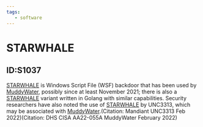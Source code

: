 ```yaml
---
tags:
   - software
---
```

# STARWHALE
## ID:S1037
[STARWHALE](/mitre/software/S1037) is Windows Script File (WSF) backdoor that has been used by [MuddyWater](/mitre/groups/G0069), possibly since at least November 2021; there is also a [STARWHALE](/mitre/software/S1037) variant written in Golang with similar capabilities. Security researchers have also noted the use of [STARWHALE](/mitre/software/S1037) by UNC3313, which may be associated with [MuddyWater](/mitre/groups/G0069).(Citation: Mandiant UNC3313 Feb 2022)(Citation: DHS CISA AA22-055A MuddyWater February 2022)
